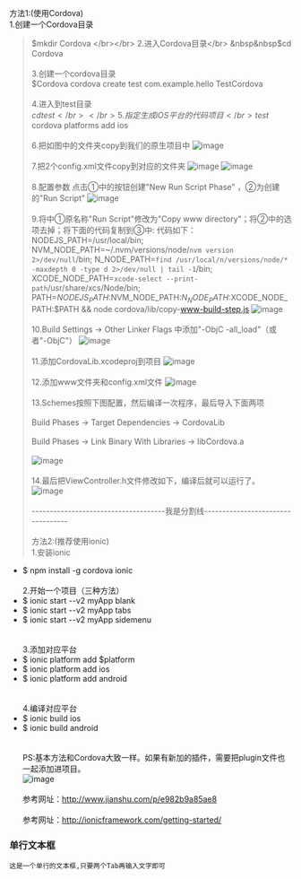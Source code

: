 方法1:(使用Cordova)</br>
1.创建一个Cordova目录</br>
>$mkdir Cordova
</br></br>
2.进入Cordova目录</br>
&nbsp&nbsp$cd Cordova
</br></br>
3.创建一个cordova目录</br>
   $Cordova cordova create test com.example.hello TestCordova
</br></br>
4.进入到test目录</br>
   $cd test
</br></br>
5.指定生成iOS平台的代码项目</br>
   test$ cordova platforms add ios
</br></br>
6.把如图中的文件夹copy到我们的原生项目中
![image](https://github.com/jinzekid/ionic-native-hybirdDev/blob/master/src/imgs/1.png)
</br></br>
7.把2个config.xml文件copy到对应的文件夹
![image](https://github.com/jinzekid/ionic-native-hybirdDev/blob/master/src/imgs/2.png)
![image](https://github.com/jinzekid/ionic-native-hybirdDev/blob/master/src/imgs/3.png)
</br></br>
8.配置参数
点击①中的按钮创建"New Run Script Phase" ，②为创建的"Run Script"
![image](https://github.com/jinzekid/ionic-native-hybirdDev/blob/master/src/imgs/4.png)
</br></br>
9.将中①原名称"Run Script"修改为"Copy www directory"；将②中的选项去掉；将下面的代码复制到③中:
代码如下：
NODEJS_PATH=/usr/local/bin; NVM_NODE_PATH=~/.nvm/versions/node/`nvm version 2>/dev/null`/bin; N_NODE_PATH=`find /usr/local/n/versions/node/* -maxdepth 0 -type d 2>/dev/null | tail -1`/bin; XCODE_NODE_PATH=`xcode-select --print-path`/usr/share/xcs/Node/bin; PATH=$NODEJS_PATH:$NVM_NODE_PATH:$N_NODE_PATH:$XCODE_NODE_PATH:$PATH && node cordova/lib/copy-www-build-step.js
![image](https://github.com/jinzekid/ionic-native-hybirdDev/blob/master/src/imgs/5.png)
</br></br>
10.Build Settings -> Other Linker Flags 中添加"-ObjC -all_load"（或者"-ObjC"）
![image](https://github.com/jinzekid/ionic-native-hybirdDev/blob/master/src/imgs/6.png)
</br></br>
11.添加CordovaLib.xcodeproj到项目
![image](https://github.com/jinzekid/ionic-native-hybirdDev/blob/master/src/imgs/7.png)
</br></br>
12.添加www文件夹和config.xml文件
![image](https://github.com/jinzekid/ionic-native-hybirdDev/blob/master/src/imgs/8.png)
</br></br>
13.Schemes按照下图配置，然后编译一次程序，最后导入下面两项</br></br>
Build Phases -> Target Dependencies -> CordovaLib</br></br>
Build Phases -> Link Binary With Libraries -> libCordova.a</br></br>
![image](https://github.com/jinzekid/ionic-native-hybirdDev/blob/master/src/imgs/9.png)
</br></br>
14.最后把ViewController.h文件修改如下，编译后就可以运行了。</br>
![image](https://github.com/jinzekid/ionic-native-hybirdDev/blob/master/src/imgs/11.png)
</br></br>
-------------------------------------我是分割线----------------------------------
</br></br>
方法2:(推荐使用ionic)</br>
1.安装ionic</br>
- $ npm install -g cordova ionic
</br></br>
2.开始一个项目（三种方法）</br>
- $ ionic start --v2 myApp blank</br>
- $ ionic start --v2 myApp tabs</br>
- $ ionic start --v2 myApp sidemenu</br>
</br></br>
3.添加对应平台</br>
- $ ionic platform add $platform</br>
- $ ionic platform add ios</br>
- $ ionic platform add android</br>
</br></br>
4.编译对应平台</br>
- $ ionic build ios</br>
- $ ionic build android</br>
</br></br>
PS:基本方法和Cordova大致一样。如果有新加的插件，需要把plugin文件也一起添加进项目。</br>
![image](https://github.com/jinzekid/ionic-native-hybirdDev/blob/master/src/imgs/10.png)
</br></br>
参考网址：http://www.jianshu.com/p/e982b9a85ae8
</br></br>
参考网址：http://ionicframework.com/getting-started/

### 单行文本框  
    这是一个单行的文本框,只要两个Tab再输入文字即可
